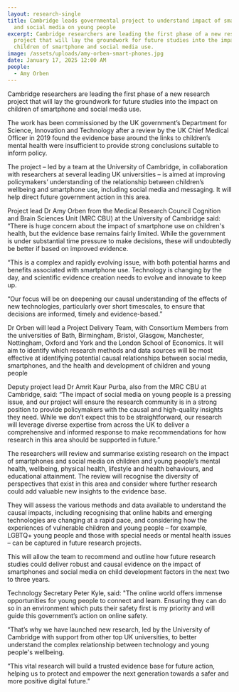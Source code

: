 ```yaml
---
layout: research-single
title: Cambridge leads governmental project to understand impact of smartphones
  and social media on young people
excerpt: Cambridge researchers are leading the first phase of a new research
  project that will lay the groundwork for future studies into the impact on
  children of smartphone and social media use.
image: /assets/uploads/amy-orben-smart-phones.jpg
date: January 17, 2025 12:00 AM
people:
  - Amy Orben
---
```

Cambridge researchers are leading the first phase of a new research project that will lay the groundwork for future studies into the impact on children of smartphone and social media use.

The work has been commissioned by the UK government’s Department for Science, Innovation and Technology after a review by the UK Chief Medical Officer in 2019 found the evidence base around the links to children’s mental health were insufficient to provide strong conclusions suitable to inform policy.

The project – led by a team at the University of Cambridge, in collaboration with researchers at several leading UK universities – is aimed at improving policymakers’ understanding of the relationship between children’s wellbeing and smartphone use, including social media and messaging. It will help direct future government action in this area.

Project lead Dr Amy Orben from the Medical Research Council Cognition and Brain Sciences Unit (MRC CBU) at the University of Cambridge said: “There is huge concern about the impact of smartphone use on children's health, but the evidence base remains fairly limited. While the government is under substantial time pressure to make decisions, these will undoubtedly be better if based on improved evidence.

“This is a complex and rapidly evolving issue, with both potential harms and benefits associated with smartphone use. Technology is changing by the day, and scientific evidence creation needs to evolve and innovate to keep up.

“Our focus will be on deepening our causal understanding of the effects of new technologies, particularly over short timescales, to ensure that decisions are informed, timely and evidence-based.”

Dr Orben will lead a Project Delivery Team, with Consortium Members from the universities of Bath, Birmingham, Bristol, Glasgow, Manchester, Nottingham, Oxford and York and the London School of Economics. It will aim to identify which research methods and data sources will be most effective at identifying potential causal relationships between social media, smartphones, and the health and development of children and young people

Deputy project lead Dr Amrit Kaur Purba, also from the MRC CBU at Cambridge, said: “The impact of social media on young people is a pressing issue, and our project will ensure the research community is in a strong position to provide policymakers with the causal and high-quality insights they need. While we don’t expect this to be straightforward, our research will leverage diverse expertise from across the UK to deliver a comprehensive and informed response to make recommendations for how research in this area should be supported in future.”

The researchers will review and summarise existing research on the impact of smartphones and social media on children and young people’s mental health, wellbeing, physical health, lifestyle and health behaviours, and educational attainment. The review will recognise the diversity of perspectives that exist in this area and consider where further research could add valuable new insights to the evidence base. 

They will assess the various methods and data available to understand the causal impacts, including recognising that online habits and emerging technologies are changing at a rapid pace, and considering how the experiences of vulnerable children and young people – for example, LGBTQ+ young people and those with special needs or mental health issues – can be captured in future research projects.

This will allow the team to recommend and outline how future research studies could deliver robust and causal evidence on the impact of smartphones and social media on child development factors in the next two to three years.

Technology Secretary Peter Kyle, said: "The online world offers immense opportunities for young people to connect and learn. Ensuring they can do so in an environment which puts their safety first is my priority and will guide this government’s action on online safety.  

“That’s why we have launched new research, led by the University of Cambridge with support from other top UK universities, to better understand the complex relationship between technology and young people's wellbeing.

“This vital research will build a trusted evidence base for future action, helping us to protect and empower the next generation towards a safer and more positive digital future."